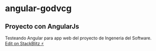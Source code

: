 # angular-godvcg
## Proyecto con AngularJs
Testeando Angular para app web del proyecto de Ingeneria del Software.
[Edit on StackBlitz ⚡️](https://stackblitz.com/edit/angular-godvcg)